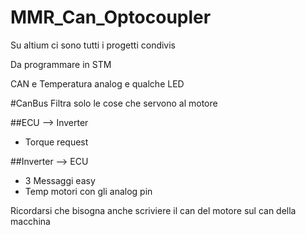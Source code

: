 # MMR_Can_Optocoupler

Su altium ci sono tutti i progetti condivis

Da programmare in STM

CAN e Temperatura analog e qualche LED

#CanBus
Filtra solo le cose che servono al motore

##ECU —> Inverter
- Torque request

##Inverter —> ECU
- 3 Messaggi easy
- Temp motori con gli analog pin


Ricordarsi che bisogna  anche scriviere il can del motore sul can della macchina
